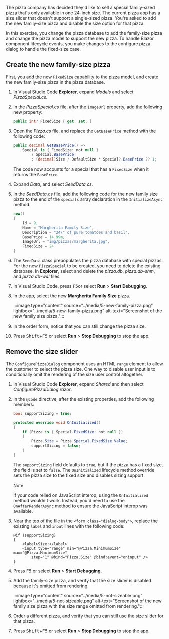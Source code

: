 
The pizza company has decided they'd like to sell a special family-sized pizza that's only available in one 24-inch size. The current pizza app has a size slider that doesn't support a single-sized pizza. You're asked to add the new family-size pizza and disable the size option for that pizza.

In this exercise, you change the pizza database to add the family-size pizza and change the pizza model to support the new pizza. To handle Blazor component lifecycle events, you make changes to the configure pizza dialog to handle the fixed-size case.

## Create the new family-size pizza

First, you add the new `FixedSize` capability to the pizza model, and create the new family-size pizza in the pizza database.

1. In Visual Studio Code **Explorer**, expand *Models* and select *PizzaSpecial.cs*.
1. In the *PizzaSpecial.cs* file, after the `ImageUrl` property, add the following new property:

   ```csharp
   public int? FixedSize { get; set; }
   ```

1. Open the *Pizza.cs* file, and replace the `GetBasePrice` method with the following code:

   ```csharp
   public decimal GetBasePrice() =>
       Special is { FixedSize: not null }
           ? Special.BasePrice
           : (decimal)Size / DefaultSize * Special?.BasePrice ?? 1;
   ```

   The code now accounts for a special that has a `FixedSize` when it returns the `BasePrice`.

1. Expand *Data*, and select *SeedData.cs*.

1. In the *SeedData.cs* file, add the following code for the new family size pizza to the end of the `specials` array declaration in the `InitializeAsync` method.

   ```csharp
   new()
   {
       Id = 9,
       Name = "Margherita Family Size",
       Description = "24\" of pure tomatoes and basil",
       BasePrice = 14.99m,
       ImageUrl = "img/pizzas/margherita.jpg",
       FixedSize = 24
   }
   ```

1. The `SeedData` class prepopulates the pizza database with special pizzas. For the new `PizzaSpecial` to be created, you need to delete the existing database. In **Explorer**, select and delete the *pizza.db*, *pizza.db-shm*, and *pizza.db-wal* files.

1. In Visual Studio Code, press <kbd>F5</kbd>or select **Run** > **Start Debugging**.

1. In the app, select the new **Margherita Family Size** pizza.

   :::image type="content" source="../media/5-new-family-pizza.png" lightbox="../media/5-new-family-pizza.png" alt-text="Screenshot of the new family size pizza.":::
   
1. In the order form, notice that you can still change the pizza size.

1. Press <kbd>Shift</kbd>+<kbd>F5</kbd> or select **Run** > **Stop Debugging** to stop the app.

## Remove the size slider

The `ConfigurePizzaDialog` component uses an HTML `range` element to allow the customer to select the pizza size. One way to disable user input is to conditionally omit the rendering of the size user control altogether.

1. In Visual Studio Code **Explorer**, expand *Shared* and then select *ConfigurePizzaDialog.razor*.
1. In the `@code` directive, after the existing properties, add the following members:

   ```csharp
   bool supportSizing = true;
   
   protected override void OnInitialized()
   {
       if (Pizza is { Special.FixedSize: not null })
       {
           Pizza.Size = Pizza.Special.FixedSize.Value;
           supportSizing = false;
       }
   }
   ```

    The `supportSizing` field defaults to `true`, but if the pizza has a fixed size, the field is set to `false`. The `OnInitialized` lifecycle method override sets the pizza size to the fixed size and disables sizing support.

   >[!NOTE]
   >If your code relied on JavaScript interop, using the `OnInitialized` method wouldn't work. Instead, you'd need to use the `OnAfterRenderAsync` method to ensure the JavaScript interop was available.

1. Near the top of the file in the `<form class="dialog-body">`, replace the existing `label` and `input` lines with the following code:

   ```razor
   @if (supportSizing)
   {
       <label>Size:</label>
       <input type="range" min="@Pizza.MinimumSize" max="@Pizza.MaximumSize"
           step="1" @bind="Pizza.Size" @bind:event="oninput" />
   }
   ```

1. Press <kbd>F5</kbd> or select **Run** > **Start Debugging**.

1. Add the family-size pizza, and verify that the size slider is disabled because it's omitted from rendering.

    :::image type="content" source="../media/5-not-sizeable.png" lightbox="../media/5-not-sizeable.png" alt-text="Screenshot of the new family size pizza with the size range omitted from rendering.":::

1. Order a different pizza, and verify that you can still use the size slider for that pizza.

1. Press <kbd>Shift</kbd>+<kbd>F5</kbd> or select **Run** > **Stop Debugging** to stop the app.

